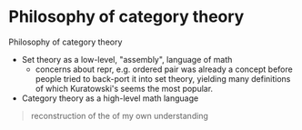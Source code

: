 # Philosophy of category theory

Philosophy of category theory
- Set theory as a low-level, "assembly", language of math
  - concerns about repr, e.g. ordered pair was already a concept before people tried to back-port it into set theory, yielding many definitions of which Kuratowski's seems the most popular.
- Category theory as a high-level math language


>reconstruction of the of my own understanding
